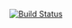 [![Build Status](https://travis-ci.org/pki-io/admin.svg?branch=master)](https://travis-ci.org/pki-io/admin)
